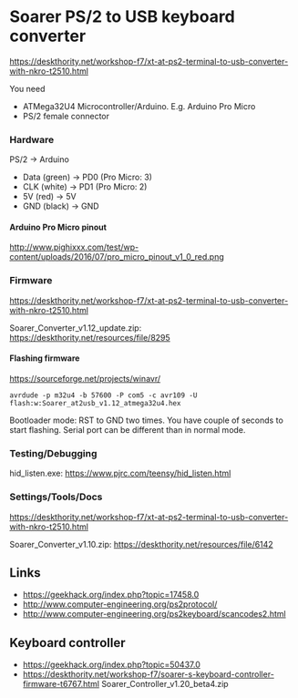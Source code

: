 # Soarer PS/2 to USB keyboard converter
https://deskthority.net/workshop-f7/xt-at-ps2-terminal-to-usb-converter-with-nkro-t2510.html

You need
- ATMega32U4 Microcontroller/Arduino. E.g. Arduino Pro Micro
- PS/2 female connector

### Hardware
PS/2 -> Arduino
- Data (green) -> PD0 (Pro Micro: 3)
- CLK (white) -> PD1 (Pro Micro: 2)
- 5V (red) -> 5V
- GND (black) -> GND

#### Arduino Pro Micro pinout
http://www.pighixxx.com/test/wp-content/uploads/2016/07/pro_micro_pinout_v1_0_red.png

### Firmware
https://deskthority.net/workshop-f7/xt-at-ps2-terminal-to-usb-converter-with-nkro-t2510.html

Soarer_Converter_v1.12_update.zip: https://deskthority.net/resources/file/8295

#### Flashing firmware
https://sourceforge.net/projects/winavr/
```
avrdude -p m32u4 -b 57600 -P com5 -c avr109 -U flash:w:Soarer_at2usb_v1.12_atmega32u4.hex
```
Bootloader mode: RST to GND two times. You have couple of seconds to start flashing. Serial port can be different than in normal mode.


### Testing/Debugging
hid_listen.exe: https://www.pjrc.com/teensy/hid_listen.html

### Settings/Tools/Docs
https://deskthority.net/workshop-f7/xt-at-ps2-terminal-to-usb-converter-with-nkro-t2510.html

Soarer_Converter_v1.10.zip: https://deskthority.net/resources/file/6142

## Links
- https://geekhack.org/index.php?topic=17458.0
- http://www.computer-engineering.org/ps2protocol/
- http://www.computer-engineering.org/ps2keyboard/scancodes2.html

## Keyboard controller
- https://geekhack.org/index.php?topic=50437.0
- https://deskthority.net/workshop-f7/soarer-s-keyboard-controller-firmware-t6767.html
Soarer_Controller_v1.20_beta4.zip


